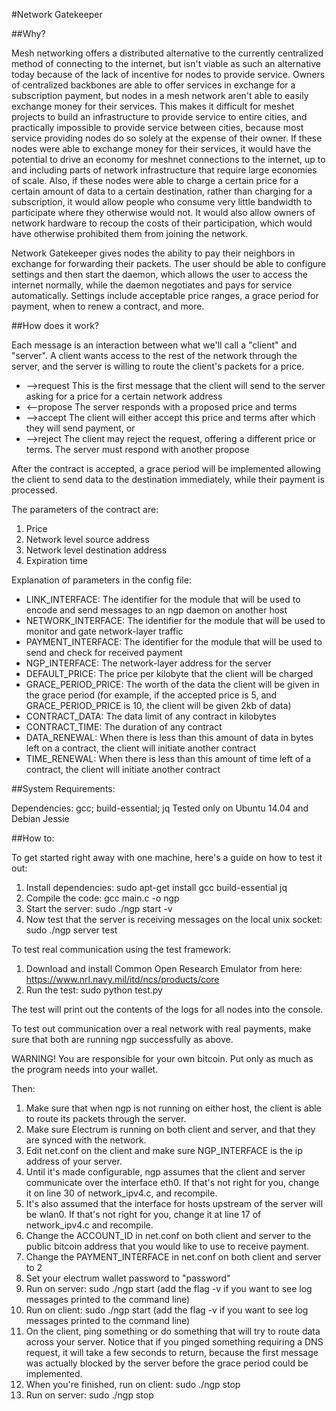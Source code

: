 #Network Gatekeeper

##Why?

Mesh networking offers a distributed alternative to the currently centralized method of connecting to the internet, but isn't viable as such an alternative today because of the lack of incentive for nodes to provide service. Owners of centralized backbones are able to offer services in exchange for a subscription payment, but nodes in a mesh network aren't able to easily exchange money for their services. This makes it difficult for meshet projects to build an infrastructure to provide service to entire cities, and practically impossible to provide service between cities, because most service providing nodes do so solely at the expense of their owner. If these nodes were able to exchange money for their services, it would have the potential to drive an economy for meshnet connections to the internet, up to and including parts of network infrastructure that require large economies of scale. Also, if these nodes were able to charge a certain price for a certain amount of data to a certain destination, rather than charging for a subscription, it would allow people who consume very little bandwidth to participate where they otherwise would not. It would also allow owners of network hardware to recoup the costs of their participation, which would have otherwise prohibited them from joining the network.

Network Gatekeeper gives nodes the ability to pay their neighbors in exchange for forwarding their packets. The user should be able to configure settings and then start the daemon, which allows the user to access the internet normally, while the daemon negotiates and pays for service automatically. Settings include acceptable price ranges, a grace period for payment, when to renew a contract, and more.

##How does it work?

Each message is an interaction between what we'll call a "client" and "server". A client wants access to the rest of the network through the server, and the server is willing to route the client's packets for a price.

* -->request  This is the first message that the client will send to the server asking for a price for a certain network address
* <--propose  The server responds with a proposed price and terms
* -->accept   The client will either accept this price and terms after which they will send payment, or
* -->reject   The client may reject the request, offering a different price or terms. The server must respond with another propose

After the contract is accepted, a grace period will be implemented allowing the client to send data to the destination immediately, while their payment is processed.

The parameters of the contract are:

1. Price
2. Network level source address
3. Network level destination address
4. Expiration time

Explanation of parameters in the config file:

* LINK_INTERFACE: The identifier for the module that will be used to encode and send messages to an ngp daemon on another host
* NETWORK_INTERFACE: The identifier for the module that will be used to monitor and gate network-layer traffic
* PAYMENT_INTERFACE: The identifier for the module that will be used to send and check for received payment
* NGP_INTERFACE: The network-layer address for the server
* DEFAULT_PRICE: The price per kilobyte that the client will be charged
* GRACE_PERIOD_PRICE: The worth of the data the client will be given in the grace period (for example, if the accepted price is 5, and GRACE_PERIOD_PRICE is 10, the client will be given 2kb of data)
* CONTRACT_DATA: The data limit of any contract in kilobytes
* CONTRACT_TIME: The duration of any contract
* DATA_RENEWAL: When there is less than this amount of data in bytes left on a contract, the client will initiate another contract
* TIME_RENEWAL: When there is less than this amount of time left of a contract, the client will initiate another contract

##System Requirements:

Dependencies: gcc; build-essential; jq
Tested only on Ubuntu 14.04 and Debian Jessie

##How to:

To get started right away with one machine, here's a guide on how to test it out:

1. Install dependencies: sudo apt-get install gcc build-essential jq
2. Compile the code: gcc main.c -o ngp
3. Start the server: sudo ./ngp start -v
4. Now test that the server is receiving messages on the local unix socket: sudo ./ngp server test

To test real communication using the test framework:
1. Download and install Common Open Research Emulator from here: https://www.nrl.navy.mil/itd/ncs/products/core
2. Run the test: sudo python test.py

The test will print out the contents of the logs for all nodes into the console.

To test out communication over a real network with real payments, make sure that both are running ngp successfully as above. 

WARNING! You are responsible for your own bitcoin. Put only as much as the program needs into your wallet.

Then:

1. Make sure that when ngp is not running on either host, the client is able to route its packets through the server.
3. Make sure Electrum is running on both client and server, and that they are synced with the network.
4. Edit net.conf on the client and make sure NGP_INTERFACE is the ip address of your server.
5. Until it's made configurable, ngp assumes that the client and server communicate over the interface eth0. If that's not right for you, change it on line 30 of network_ipv4.c, and recompile.
6. It's also assumed that the interface for hosts upstream of the server will be wlan0. If that's not right for you, change it at line 17 of network_ipv4.c and recompile.
7. Change the ACCOUNT_ID in net.conf on both client and server to the public bitcoin address that you would like to use to receive payment.
8. Change the PAYMENT_INTERFACE in net.conf on both client and server to 2
9. Set your electrum wallet password to "password"
10. Run on server: sudo ./ngp start (add the flag -v if you want to see log messages printed to the command line)
11. Run on client: sudo ./ngp start (add the flag -v if you want to see log messages printed to the command line)
12. On the client, ping something or do something that will try to route data across your server. Notice that if you pinged something requiring a DNS request, it will take a few seconds to return, because the first message was actually blocked by the server before the grace period could be implemented.
13. When you're finished, run on client: sudo ./ngp stop
14. Run on server: sudo ./ngp stop


